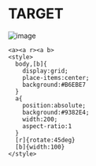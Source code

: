 # TARGET

![image](https://github.com/user-attachments/assets/0f463552-4d90-4b5c-ab5a-4118656fa3f7)

```
<a><a r><a b>
<style>
  body,[b]{
    display:grid;
    place-items:center;
    background:#B6EBE7
  }
  a{
    position:absolute;
    background:#9382E4;
    width:200;
    aspect-ratio:1
  }
  [r]{rotate:45deg}
  [b]{width:100}
</style>
```
